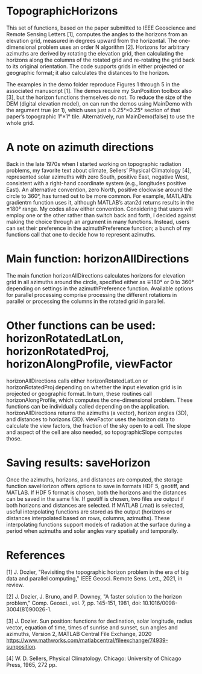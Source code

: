 # TopographicHorizons
This set of functions, based on the paper submitted to IEEE Geoscience and Remote Sensing Letters [1],  computes the angles to the horizons from an elevation grid, measured in degrees upward from the horizontal. The one-dimensional problem uses an order N algorithm [2]. Horizons for arbitrary azimuths are derived by rotating the elevation grid, then calculating the horizons along the columns of the rotated grid and re-rotating the grid back to its original orientation. The code supports grids in either projected or geographic format; it also calculates the distances to the horizon.

The examples in the demo folder reproduce Figures 1 through 5 in the associated manuscript [1]. The demos require my SunPosition toolbox also [3], but the horizon functions themselves do not. To reduce the size of the DEM (digital elevation model), on can run the demos using MainDemo with the argument true (or 1), which uses just a 0.25°×0.25° section of that paper’s topographic 1°×1° tile. Alternatively, run MainDemo(false) to use the whole grid.

# A note on azimuth directions
Back in the late 1970s when I started working on topographic radiation problems, my favorite text about climate, Sellers’ Physical Climatology [4], represented solar azimuths with zero South, positive East, negative West, consistent with a right-hand coordinate system (e.g., longitudes positive East). An alternative convention, zero North, positive clockwise around the circle to 360°, has turned out to be more common. For example, MATLAB’s gradientm function uses it, although MATLAB’s atan2d returns results in the ±180° range. My codes allow either convention. Considering that users will employ one or the other rather than switch back and forth, I decided against making the choice through an argument in many functions. Instead, users can set their preference in the azimuthPreference function; a bunch of my functions call that one to decide how to represent azimuths.

# Main function: horizonAllDirections
The main function horizonAllDirections calculates horizons for elevation grid in all azimuths around the circle, specified either as ∓180° or 0 to 360° depending on settings in the azimuthPreference function. Available options for parallel processing comprise processing the different rotations in parallel or processing the columns in the rotated grid in parallel.

# Other functions can be used: horizonRotatedLatLon, horizonRotatedProj, horizonAlongProfile, viewFactor
horizonAllDirections calls either horizonRotatedLatLon or horizonRotatedProj depending on whether the input elevation grid is in projected or geographic format. In turn, these routines call horizonAlongProfile, which computes the one-dimensional problem. These functions can be individually called depending on the application.
horizonAllDirections returns the azimuths (a vector), horizon angles (3D), and distances to horizons (3D). viewFactor uses the horizon data to calculate the view factors, the fraction of the sky open to a cell. The slope and aspect of the cell are also needed, so topographicSlope computes those.

# Saving results: saveHorizon
Once the azimuths, horizons, and distances are computed, the storage function saveHorizon offers options to save in formats HDF 5, geotiff, and MATLAB. If HDF 5 format is chosen, both the horizons and the distances can be saved in the same file. If geotiff is chosen, two files are output if both horizons and distances are selected. If MATLAB (.mat) is selected, useful interpolating functions are stored as the output (horizons or distances interpolated based on rows, columns, azimuths). These interpolating functions support models of radiation at the surface during a period when azimuths and solar angles vary spatially and temporally.

# References
[1]	J. Dozier, "Revisiting the topographic horizon problem in the era of big data and parallel computing," IEEE Geosci. Remote Sens. Lett., 2021, in review.

[2]	J. Dozier, J. Bruno, and P. Downey, "A faster solution to the horizon problem," Comp. Geosci., vol. 7, pp. 145-151, 1981, doi: 10.1016/0098-3004(81)90026-1.

[3]	J. Dozier. Sun position: functions for declination, solar longitude, radius vector, equation of time, times of sunrise and sunset, sun angles and azimuths, Version 2, MATLAB Central File Exchange, 2020 https://www.mathworks.com/matlabcentral/fileexchange/74939-sunposition.

[4]	W. D. Sellers, Physical Climatology. Chicago: University of Chicago Press, 1965, 272 pp.

